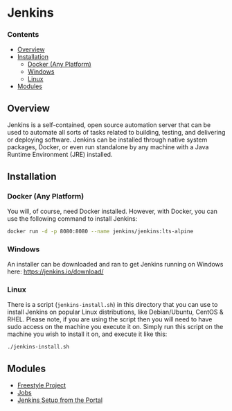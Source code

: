 # Jenkins
<!--TOC_START-->
### Contents
- [Overview](#overview)
- [Installation](#installation)
	- [Docker (Any Platform)](#docker-any-platform)
	- [Windows](#windows)
	- [Linux](#linux)
- [Modules](#modules)

<!--TOC_END-->
## Overview
Jenkins is a self-contained, open source automation server that can be used to automate all sorts of tasks related to building, testing, and delivering or deploying software.
Jenkins can be installed through native system packages, Docker, or even run standalone by any machine with a Java Runtime Environment (JRE) installed.

## Installation
### Docker (Any Platform)
You will, of course, need Docker installed. However, with Docker, you can use the following command to install Jenkins:
```bash
docker run -d -p 8080:8080 --name jenkins/jenkins:lts-alpine
```
### Windows
An installer can be downloaded and ran to get Jenkins running on Windows here: https://jenkins.io/download/
### Linux
There is a script (`jenkins-install.sh`) in this directory that you can use to install Jenkins on popular Linux distributions, like Debian/Ubuntu, CentOS & RHEL.
Please note, if you are using the script then you will need to have sudo access on the machine you execute it on.
Simply run this script on the machine you wish to install it on, and execute it like this:
```bash
./jenkins-install.sh
```

<!--MODULES_START-->
## Modules
- [Freestyle Project](./modules/freestyle-project)
- [Jobs](./modules/jobs)
- [Jenkins Setup from the Portal](./modules/web-setup)
<!--MODULES_END-->
